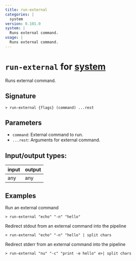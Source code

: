 ```yaml
---
title: run-external
categories: |
  system
version: 0.101.0
system: |
  Runs external command.
usage: |
  Runs external command.
---
```

<!-- This file is automatically generated. Please edit the command in https://github.com/nushell/nushell instead. -->

# `run-external` for [system](/commands/categories/system.md)

<div class='command-title'>Runs external command.</div>

## Signature

```> run-external {flags} (command) ...rest```

## Parameters

 -  `command`: External command to run.
 -  `...rest`: Arguments for external command.


## Input/output types:

| input | output |
| ----- | ------ |
| any   | any    |

## Examples

Run an external command
```nu
> run-external "echo" "-n" "hello"

```

Redirect stdout from an external command into the pipeline
```nu
> run-external "echo" "-n" "hello" | split chars

```

Redirect stderr from an external command into the pipeline
```nu
> run-external "nu" "-c" "print -e hello" e>| split chars

```
